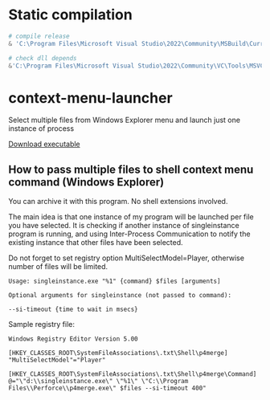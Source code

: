 
# Static compilation
```powershell
# compile release
& 'C:\Program Files\Microsoft Visual Studio\2022\Community\MSBuild\Current\Bin\MSBuild.exe' /m:8 /property:Configuration=Release .\singleinstance.sln

# check dll depends
&'C:\Program Files\Microsoft Visual Studio\2022\Community\VC\Tools\MSVC\14.43.34808\bin\Hostx64\x64\dumpbin.exe' /dependents .\Release\singleinstance.exe
```

# context-menu-launcher
Select multiple files from Windows Explorer menu and launch just one instance of process

[Download executable](https://github.com/owenstake/context-menu-launcher/releases/download/latest/singleinstance.exe)

## How to pass multiple files to shell context menu command (Windows Explorer)

You can archive it with this program. No shell extensions involved.

The main idea is that one instance of my program will be launched per file you have selected. It is checking if another instance of singleinstance program is running, and using Inter-Process Communication to notify the existing instance that other files have been selected.

Do not forget to set registry option MultiSelectModel=Player, otherwise number of files will be limited.

```
Usage: singleinstance.exe "%1" {command} $files [arguments]

Optional arguments for singleinstance (not passed to command):

--si-timeout {time to wait in msecs}
```

Sample registry file:
```
Windows Registry Editor Version 5.00

[HKEY_CLASSES_ROOT\SystemFileAssociations\.txt\Shell\p4merge]
"MultiSelectModel"="Player"

[HKEY_CLASSES_ROOT\SystemFileAssociations\.txt\Shell\p4merge\Command]
@="\"d:\\singleinstance.exe\" \"%1\" \"C:\\Program Files\\Perforce\\p4merge.exe\" $files --si-timeout 400"
```
